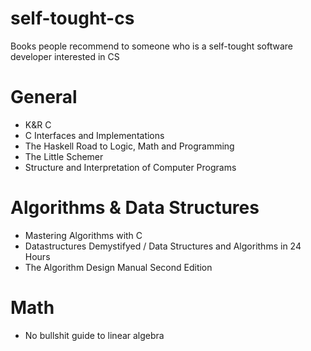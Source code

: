 self-tought-cs
==============

Books people recommend to someone who is a self-tought software developer interested in CS 


# General

- K&R C
- C Interfaces and Implementations
- The Haskell Road to Logic, Math and Programming
- The Little Schemer
- Structure and Interpretation of Computer Programs


# Algorithms & Data Structures

- Mastering Algorithms with C
- Datastructures Demystifyed / Data Structures and Algorithms in 24 Hours
- The Algorithm Design Manual Second Edition

# Math

- No bullshit guide to linear algebra
